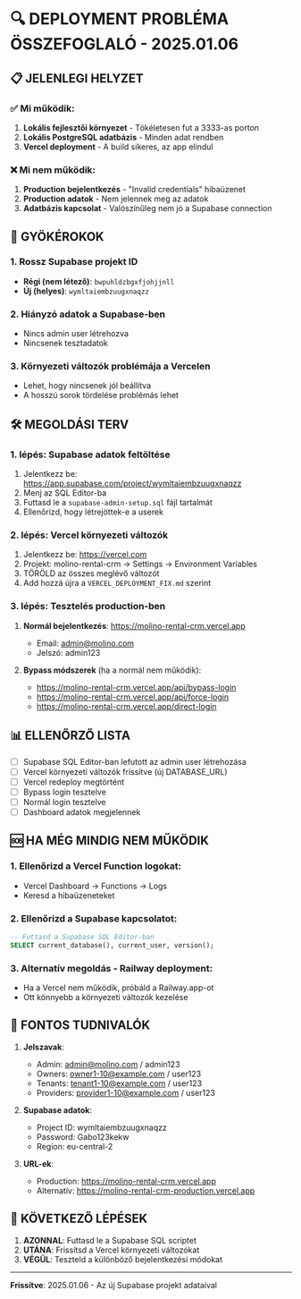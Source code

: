 # 🔍 DEPLOYMENT PROBLÉMA ÖSSZEFOGLALÓ - 2025.01.06

## 📋 JELENLEGI HELYZET

### ✅ Mi működik:
1. **Lokális fejlesztői környezet** - Tökéletesen fut a 3333-as porton
2. **Lokális PostgreSQL adatbázis** - Minden adat rendben
3. **Vercel deployment** - A build sikeres, az app elindul

### ❌ Mi nem működik:
1. **Production bejelentkezés** - "Invalid credentials" hibaüzenet
2. **Production adatok** - Nem jelennek meg az adatok
3. **Adatbázis kapcsolat** - Valószínűleg nem jó a Supabase connection

## 🎯 GYÖKÉROKOK

### 1. **Rossz Supabase projekt ID**
- **Régi (nem létező)**: `bwpuhldzbgxfjohjjnll`
- **Új (helyes)**: `wymltaiembzuugxnaqzz`

### 2. **Hiányzó adatok a Supabase-ben**
- Nincs admin user létrehozva
- Nincsenek tesztadatok

### 3. **Környezeti változók problémája a Vercelen**
- Lehet, hogy nincsenek jól beállítva
- A hosszú sorok tördelése problémás lehet

## 🛠️ MEGOLDÁSI TERV

### 1. lépés: Supabase adatok feltöltése
1. Jelentkezz be: https://app.supabase.com/project/wymltaiembzuugxnaqzz
2. Menj az SQL Editor-ba
3. Futtasd le a `supabase-admin-setup.sql` fájl tartalmát
4. Ellenőrizd, hogy létrejöttek-e a userek

### 2. lépés: Vercel környezeti változók
1. Jelentkezz be: https://vercel.com
2. Projekt: molino-rental-crm → Settings → Environment Variables
3. TÖRÖLD az összes meglévő változót
4. Add hozzá újra a `VERCEL_DEPLOYMENT_FIX.md` szerint

### 3. lépés: Tesztelés production-ben
1. **Normál bejelentkezés**: https://molino-rental-crm.vercel.app
   - Email: admin@molino.com
   - Jelszó: admin123

2. **Bypass módszerek** (ha a normál nem működik):
   - https://molino-rental-crm.vercel.app/api/bypass-login
   - https://molino-rental-crm.vercel.app/api/force-login
   - https://molino-rental-crm.vercel.app/direct-login

## 📊 ELLENŐRZŐ LISTA

- [ ] Supabase SQL Editor-ban lefutott az admin user létrehozása
- [ ] Vercel környezeti változók frissítve (új DATABASE_URL)
- [ ] Vercel redeploy megtörtént
- [ ] Bypass login tesztelve
- [ ] Normál login tesztelve
- [ ] Dashboard adatok megjelennek

## 🆘 HA MÉG MINDIG NEM MŰKÖDIK

### 1. Ellenőrizd a Vercel Function logokat:
- Vercel Dashboard → Functions → Logs
- Keresd a hibaüzeneteket

### 2. Ellenőrizd a Supabase kapcsolatot:
```sql
-- Futtasd a Supabase SQL Editor-ban
SELECT current_database(), current_user, version();
```

### 3. Alternatív megoldás - Railway deployment:
- Ha a Vercel nem működik, próbáld a Railway.app-ot
- Ott könnyebb a környezeti változók kezelése

## 📝 FONTOS TUDNIVALÓK

1. **Jelszavak**:
   - Admin: admin@molino.com / admin123
   - Owners: owner1-10@example.com / user123
   - Tenants: tenant1-10@example.com / user123
   - Providers: provider1-10@example.com / user123

2. **Supabase adatok**:
   - Project ID: wymltaiembzuugxnaqzz
   - Password: Gabo123kekw
   - Region: eu-central-2

3. **URL-ek**:
   - Production: https://molino-rental-crm.vercel.app
   - Alternatív: https://molino-rental-crm-production.vercel.app

## 🚀 KÖVETKEZŐ LÉPÉSEK

1. **AZONNAL**: Futtasd le a Supabase SQL scriptet
2. **UTÁNA**: Frissítsd a Vercel környezeti változókat
3. **VÉGÜL**: Teszteld a különböző bejelentkezési módokat

---

**Frissítve**: 2025.01.06 - Az új Supabase projekt adataival